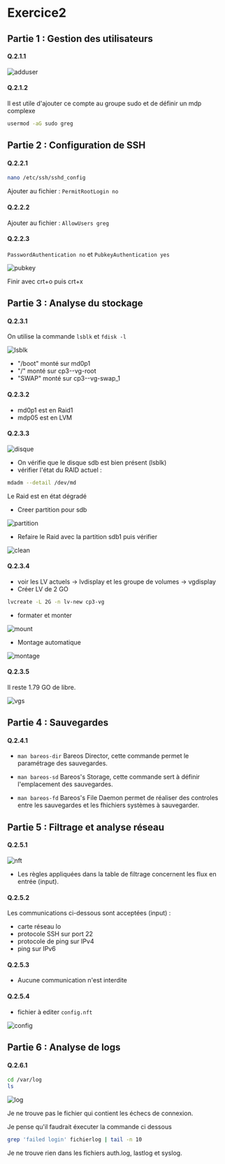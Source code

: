 # Exercice2

## Partie 1 : Gestion des utilisateurs

#### Q.2.1.1

![adduser](https://github.com/Seyia11/Checkpoint-3/blob/main/Capture/Exercice%201/Exercice%202/adduser.PNG?raw=true)

#### Q.2.1.2

Il est utile d'ajouter ce compte au groupe sudo et de définir un mdp complexe

```bash
usermod -aG sudo greg
```

## Partie 2 : Configuration de SSH

#### Q.2.2.1

```bash
nano /etc/ssh/sshd_config
```

Ajouter au fichier : ``PermitRootLogin no``

#### Q.2.2.2

Ajouter au fichier : ``AllowUsers greg``

#### Q.2.2.3

``PasswordAuthentication no`` et ``PubkeyAuthentication yes``

![pubkey](https://github.com/Seyia11/Checkpoint-3/blob/main/Capture/Exercice%201/Exercice%202/pubkey.PNG?raw=true)

Finir avec crt+o puis crt+x

## Partie 3 : Analyse du stockage

#### Q.2.3.1 

On utilise la commande ``lsblk`` et ``fdisk -l``

![lsblk](https://github.com/Seyia11/Checkpoint-3/blob/main/Capture/Exercice%201/Exercice%202/lsblk.PNG?raw=true)

- "/boot" monté sur md0p1 
- "/" monté sur cp3--vg-root
- "SWAP" monté sur cp3--vg-swap_1

#### Q.2.3.2

- md0p1 est en Raid1
- mdp05 est en LVM


#### Q.2.3.3

![disque](https://github.com/Seyia11/Checkpoint-3/blob/main/Capture/Exercice%201/Exercice%202/disque.PNG?raw=true)

- On vérifie que le disque sdb est bien présent (lsblk)
- vérifier l'état du RAID actuel : 
```bash
mdadm --detail /dev/md
```
Le Raid est en état dégradé

- Creer partition pour sdb

![partition](https://github.com/Seyia11/Checkpoint-3/blob/main/Capture/Exercice%201/Exercice%202/partition.PNG?raw=true)

- Refaire le Raid avec la partition sdb1 puis vérifier

![clean]( https://github.com/Seyia11/Checkpoint-3/blob/main/Capture/Exercice%201/Exercice%202/clean.PNG?raw=true)

####  Q.2.3.4

- voir les LV actuels -> lvdisplay et les groupe de volumes -> vgdisplay
- Créer LV de 2 GO
```bash
lvcreate -L 2G -n lv-new cp3-vg
```
- formater et monter

![mount](https://github.com/Seyia11/Checkpoint-3/blob/main/Capture/Exercice%201/Exercice%202/mount.PNG?raw=true)

- Montage automatique

![montage](https://github.com/Seyia11/Checkpoint-3/blob/main/Capture/Exercice%201/Exercice%202/montage.PNG?raw=true)

#### Q.2.3.5

Il reste 1.79 GO de libre.

![vgs](https://github.com/Seyia11/Checkpoint-3/blob/main/Capture/Exercice%201/Exercice%202/vgs.PNG?raw=true)


## Partie 4 : Sauvegardes

#### Q.2.4.1

- ``man bareos-dir`` 
Bareos Director, cette commande permet le paramétrage des sauvegardes.

- ``man bareos-sd``
Bareos's Storage, cette commande sert à définir l'emplacement des sauvegardes.

- ``man bareos-fd``
Bareos's File Daemon permet de réaliser des controles entre les sauvegardes et les fhichiers systèmes à sauvegarder.



## Partie 5 : Filtrage et analyse réseau

#### Q.2.5.1 

![nft](https://github.com/Seyia11/Checkpoint-3/blob/main/Capture/Exercice%201/Exercice%202/nft.PNG?raw=true)

- Les règles appliquées dans la table de filtrage concernent les flux en entrée (input).

#### Q.2.5.2

Les communications ci-dessous sont acceptées (input) :
- carte réseau lo
- protocole SSH sur port 22
- protocole de ping sur IPv4
- ping sur IPv6

#### Q.2.5.3 
- Aucune communication n'est interdite

#### Q.2.5.4

- fichier à editer ``config.nft``

![config](https://github.com/Seyia11/Checkpoint-3/blob/main/Capture/Exercice%201/Exercice%202/confignft.PNG?raw=true)

## Partie 6 : Analyse de logs

#### Q.2.6.1

```bash
cd /var/log
ls
```

![log](https://github.com/Seyia11/Checkpoint-3/blob/main/Capture/Exercice%201/Exercice%202/log.PNG?raw=true)

Je ne trouve pas le fichier qui contient les échecs de connexion.

Je pense qu'il faudrait éxecuter la commande ci dessous

```bash
grep 'failed login' fichierlog | tail -n 10
```

Je ne trouve rien dans les fichiers auth.log, lastlog et syslog.